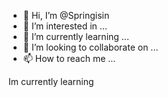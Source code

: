 - 👋 Hi, I’m @Springisin
- 👀 I’m interested in ...
- 🌱 I’m currently learning ...
- 💞️ I’m looking to collaborate on ...
- 📫 How to reach me ...

<!---
Springisin/Springisin is a ✨ special ✨ repository because its `README.md` (this file) appears on your GitHub profile.
You can click the Preview link to take a look at your changes.
--->
Im currently learning 
